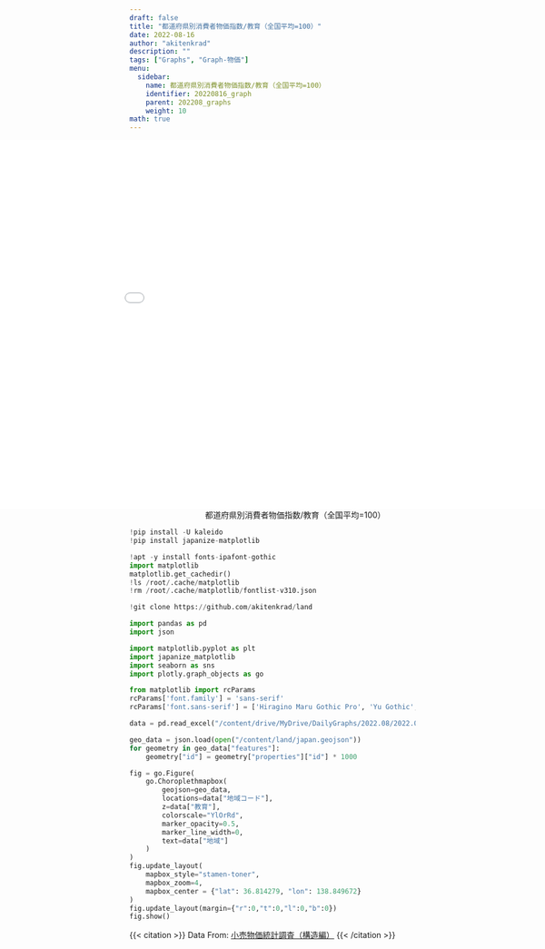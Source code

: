 ```yaml
---
draft: false
title: "都道府県別消費者物価指数/教育（全国平均=100）"
date: 2022-08-16 
author: "akitenkrad"
description: ""
tags: ["Graphs", "Graph-物価"]
menu:
  sidebar:
    name: 都道府県別消費者物価指数/教育（全国平均=100）
    identifier: 20220816_graph
    parent: 202208_graphs
    weight: 10
math: true
---
```


<figure style="width:100%; display:flex; justify-content:center; align-items:center; flex-direction:column;">
    <iframe src="out.html" width="1110pt" height="650pt" style="border:none"></iframe>
    <figcaption>都道府県別消費者物価指数/教育（全国平均=100）</figcaption>
</figure>

```python
!pip install -U kaleido
!pip install japanize-matplotlib

!apt -y install fonts-ipafont-gothic
import matplotlib
matplotlib.get_cachedir()
!ls /root/.cache/matplotlib
!rm /root/.cache/matplotlib/fontlist-v310.json

!git clone https://github.com/akitenkrad/land

import pandas as pd
import json

import matplotlib.pyplot as plt
import japanize_matplotlib 
import seaborn as sns
import plotly.graph_objects as go

from matplotlib import rcParams
rcParams['font.family'] = 'sans-serif'
rcParams['font.sans-serif'] = ['Hiragino Maru Gothic Pro', 'Yu Gothic', 'Meirio', 'Takao', 'IPAexGothic', 'IPAPGothic', 'VL PGothic', 'Noto Sans CJK JP']

data = pd.read_excel("/content/drive/MyDrive/DailyGraphs/2022.08/2022.08.16/2020.xlsx", header=0, index_col=None)

geo_data = json.load(open("/content/land/japan.geojson"))
for geometry in geo_data["features"]:
    geometry["id"] = geometry["properties"]["id"] * 1000

fig = go.Figure(
    go.Choroplethmapbox(
        geojson=geo_data,
        locations=data["地域コード"],
        z=data["教育"],
        colorscale="YlOrRd",
        marker_opacity=0.5,
        marker_line_width=0,
        text=data["地域"]
    )
)
fig.update_layout(
    mapbox_style="stamen-toner",
    mapbox_zoom=4,
    mapbox_center = {"lat": 36.814279, "lon": 138.849672}
)
fig.update_layout(margin={"r":0,"t":0,"l":0,"b":0})
fig.show()
```

{{< citation >}}
Data From: [小売物価統計調査（構造編）](https://www.e-stat.go.jp/stat-search/files?page=1&layout=datalist&toukei=00200571&tstat=000001067253&cycle=7&year=20200&month=0)
{{< /citation >}}
